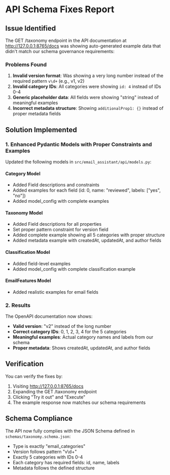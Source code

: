 # API Schema Fixes Report

## Issue Identified

The GET /taxonomy endpoint in the API documentation at <http://127.0.0.1:8765/docs> was showing auto-generated example data that didn't match our schema governance requirements:

### Problems Found

1. **Invalid version format**: Was showing a very long number instead of the required pattern `v\d+` (e.g., v1, v2)
2. **Invalid category IDs**: All categories were showing `id: 4` instead of IDs 0-4
3. **Generic placeholder data**: All fields were showing "string" instead of meaningful examples
4. **Incorrect metadata structure**: Showing `additionalProp1: {}` instead of proper metadata fields

## Solution Implemented

### 1. Enhanced Pydantic Models with Proper Constraints and Examples

Updated the following models in `src/email_assistant/api/models.py`:

#### Category Model

- Added Field descriptions and constraints
- Added examples for each field (id: 0, name: "reviewed", labels: ["yes", "no"])
- Added model_config with complete examples

#### Taxonomy Model

- Added Field descriptions for all properties
- Set proper pattern constraint for version field
- Added complete example showing all 5 categories with proper structure
- Added metadata example with createdAt, updatedAt, and author fields

#### Classification Model

- Added field-level examples
- Added model_config with complete classification example

#### EmailFeatures Model

- Added realistic examples for email fields

### 2. Results

The OpenAPI documentation now shows:

- **Valid version**: "v2" instead of the long number
- **Correct category IDs**: 0, 1, 2, 3, 4 for the 5 categories
- **Meaningful examples**: Actual category names and labels from our schema
- **Proper metadata**: Shows createdAt, updatedAt, and author fields

## Verification

You can verify the fixes by:

1. Visiting <http://127.0.0.1:8765/docs>
2. Expanding the GET /taxonomy endpoint
3. Clicking "Try it out" and "Execute"
4. The example response now matches our schema requirements

## Schema Compliance

The API now fully complies with the JSON Schema defined in `schemas/taxonomy.schema.json`:

- Type is exactly "email_categories"
- Version follows pattern "v\d+"
- Exactly 5 categories with IDs 0-4
- Each category has required fields: id, name, labels
- Metadata follows the defined structure
